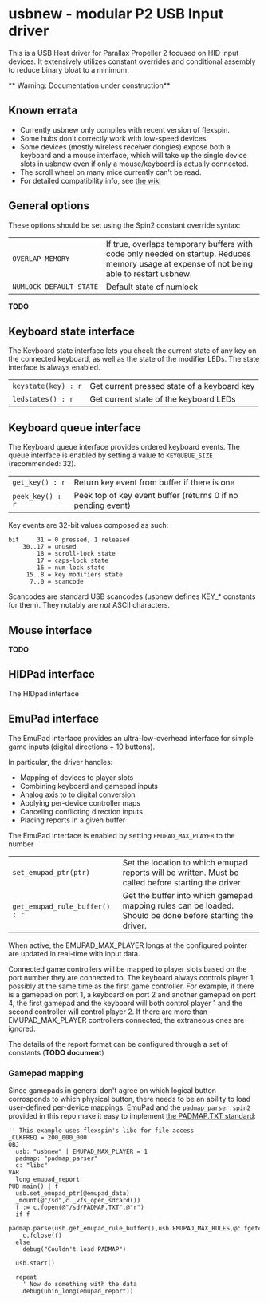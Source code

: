 # usbnew - modular P2 USB Input driver

This is a USB Host driver for Parallax Propeller 2 focused on HID input devices. It extensively utilizes constant overrides and conditional assembly to reduce binary bloat to a minimum.

** Warning: Documentation under construction**

## Known errata

 - Currently usbnew only compiles with recent version of flexspin.
 - Some hubs don't correctly work with low-speed devices
 - Some devices (mostly wireless receiver dongles) expose both a keyboard and a mouse interface, which will take up the single device slots in usbnew even if only a mouse/keyboard is actually connected.
 - The scroll wheel on many mice currently can't be read.
 - For detailed compatibility info, see [the wiki](https://github.com/Wuerfel21/usbnew)

## General options

These options should be set using the Spin2 constant override syntax:

|||
|-|-|
|`OVERLAP_MEMORY`|If true, overlaps temporary buffers with code only needed on startup. Reduces memory usage at expense of not being able to restart usbnew.|
|`NUMLOCK_DEFAULT_STATE`|Default state of numlock|

**TODO**



## Keyboard state interface

The Keyboard state interface lets you check the current state of any key on the connected keyboard, as well as the state of the modifier LEDs. The state interface is always enabled.

|||
|-|-|
|`keystate(key) : r`|Get current pressed state of a keyboard key|
|`ledstates() : r`|Get current state of the keyboard LEDs|

## Keyboard queue interface

The Keyboard queue interface provides ordered keyboard events.
The queue interface is enabled by setting a value to `KEYQUEUE_SIZE` (recommended: 32).

|||
|-|-|
|`get_key() : r`|Return key event from buffer if there is one|
|`peek_key() : r`|Peek top of key event buffer (returns 0 if no pending event)|

Key events are 32-bit values composed as such:
```
bit     31 = 0 pressed, 1 released
    30..17 = unused
        18 = scroll-lock state 
        17 = caps-lock state
        16 = num-lock state 
     15..8 = key modifiers state
      7..0 = scancode
```

Scancodes are standard USB scancodes (usbnew defines KEY_\* constants for them). They notably are _not_ ASCII characters.

## Mouse interface

**TODO**

## HIDPad interface

The HIDpad interface

## EmuPad interface

The EmuPad interface provides an ultra-low-overhead interface for simple game inputs (digital directions + 10 buttons).

In particular, the driver handles:
 - Mapping of devices to player slots
 - Combining keyboard and gamepad inputs
 - Analog axis to to digital conversion
 - Applying per-device controller maps
 - Canceling conflicting direction inputs
 - Placing reports in a given buffer

The EmuPad interface is enabled by setting `EMUPAD_MAX_PLAYER` to the number

|||
|-|-|
|`set_emupad_ptr(ptr)`|Set the location to which emupad reports will be written. Must be called before starting the driver.|
|`get_emupad_rule_buffer() : r`|Get the buffer into which gamepad mapping rules can be loaded. Should be done before starting the driver.|

When active, the EMUPAD_MAX_PLAYER longs at the configured pointer are updated in real-time with input data.

Connected game controllers will be mapped to player slots based on the port number they are connected to. The keyboard always controls player 1, possibly at the same time as the first game controller. For example, if there is a gamepad on port 1, a keyboard on port 2 and another gamepad on port 4, the first gamepad and the keyboard will both control player 1 and the second controller will control player 2. If there are more than EMUPAD_MAX_PLAYER controllers connected, the extraneous ones are ignored.

The details of the report format can be configured through a set of constants (**TODO document**)

### Gamepad mapping

Since gamepads in general don't agree on which logical button corrosponds to which physical button, there needs to be an ability to load user-defined per-device mappings. EmuPad and the `padmap_parser.spin2` provided in this repo make it easy to implement [the PADMAP.TXT standard](https://github.com/Wuerfel21/usbnew/wiki/PADMAP.TXT-Format-and-the-reference-gamepad):

```spin
'' This example uses flexspin's libc for file access
_CLKFREQ = 200_000_000
OBJ
  usb: "usbnew" | EMUPAD_MAX_PLAYER = 1
  padmap: "padmap_parser"
  c: "libc"
VAR
  long emupad_report
PUB main() | f
  usb.set_emupad_ptr(@emupad_data)
  _mount(@"/sd",c._vfs_open_sdcard())
  f := c.fopen(@"/sd/PADMAP.TXT",@"r")
  if f
    padmap.parse(usb.get_emupad_rule_buffer(),usb.EMUPAD_MAX_RULES,@c.fgetc,f,@"yourappname")
    c.fclose(f)
  else
    debug("Couldn't load PADMAP")

  usb.start()

  repeat
    ' Now do something with the data
    debug(ubin_long(emupad_report))

```

